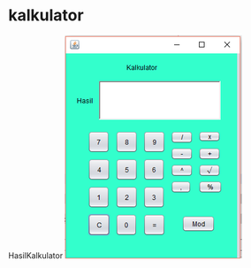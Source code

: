 # kalkulator
HasilKalkulator
![alt text](https://github.com/tassyadavina/kalkulator/blob/master/kalkulator.PNG)
